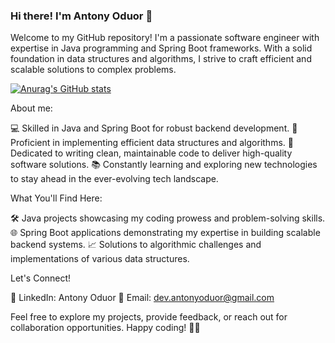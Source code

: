### Hi there! I'm Antony Oduor 👋

Welcome to my GitHub repository! I'm a passionate software engineer with expertise in Java programming and Spring Boot frameworks. With a solid foundation in data structures and algorithms, I strive to craft efficient and scalable solutions to complex problems.

[![Anurag's GitHub stats](https://github-readme-stats.vercel.app/api?username=antonyoduor)](https://github.com/anuraghazra/github-readme-stats)

About me:

💻 Skilled in Java and Spring Boot for robust backend development.
🌟 Proficient in implementing efficient data structures and algorithms.
🚀 Dedicated to writing clean, maintainable code to deliver high-quality software solutions.
📚 Constantly learning and exploring new technologies to stay ahead in the ever-evolving tech landscape.

What You'll Find Here:

🛠️ Java projects showcasing my coding prowess and problem-solving skills.
🌐 Spring Boot applications demonstrating my expertise in building scalable backend systems.
📈 Solutions to algorithmic challenges and implementations of various data structures.

Let's Connect!

🔗 LinkedIn: Antony Oduor
📧 Email: dev.antonyoduor@gmail.com

Feel free to explore my projects, provide feedback, or reach out for collaboration opportunities. Happy coding! 🚀✨





